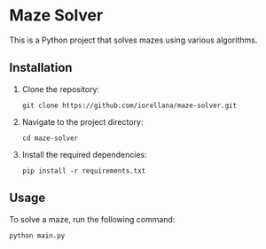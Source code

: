 
# Maze Solver

This is a Python project that solves mazes using various algorithms.

## Installation

1. Clone the repository:

    ```shell
    git clone https://github.com/iorellana/maze-solver.git
    ```

2. Navigate to the project directory:

    ```shell
    cd maze-solver
    ```

3. Install the required dependencies:

    ```shell
    pip install -r requirements.txt
    ```

## Usage

To solve a maze, run the following command:

```shell
python main.py
```